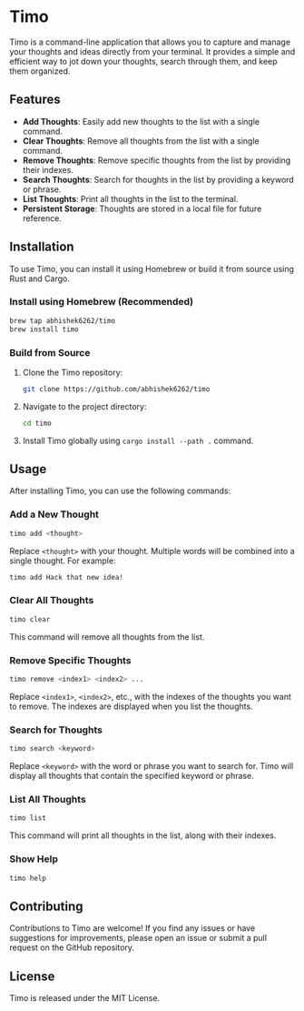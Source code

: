 # Timo

Timo is a command-line application that allows you to capture and manage your thoughts and ideas directly from your terminal. It provides a simple and efficient way to jot down your thoughts, search through them, and keep them organized.

## Features

- **Add Thoughts**: Easily add new thoughts to the list with a single command.
- **Clear Thoughts**: Remove all thoughts from the list with a single command.
- **Remove Thoughts**: Remove specific thoughts from the list by providing their indexes.
- **Search Thoughts**: Search for thoughts in the list by providing a keyword or phrase.
- **List Thoughts**: Print all thoughts in the list to the terminal.
- **Persistent Storage**: Thoughts are stored in a local file for future reference.

## Installation

To use Timo, you can install it using Homebrew or build it from source using Rust and Cargo.

### Install using Homebrew (Recommended)

```bash
brew tap abhishek6262/timo
brew install timo
```

### Build from Source

1. Clone the Timo repository:

   ```bash
   git clone https://github.com/abhishek6262/timo
   ```

2. Navigate to the project directory:

   ```bash
   cd timo
   ```

3. Install Timo globally using `cargo install --path .` command.

## Usage

After installing Timo, you can use the following commands:

### Add a New Thought

```bash
timo add <thought>
```

Replace `<thought>` with your thought. Multiple words will be combined into a single thought. For example:

```bash
timo add Hack that new idea!
```

### Clear All Thoughts

```bash
timo clear
```

This command will remove all thoughts from the list.

### Remove Specific Thoughts

```bash
timo remove <index1> <index2> ...
```

Replace `<index1>`, `<index2>`, etc., with the indexes of the thoughts you want to remove. The indexes are displayed when you list the thoughts.

### Search for Thoughts

```bash
timo search <keyword>
```

Replace `<keyword>` with the word or phrase you want to search for. Timo will display all thoughts that contain the specified keyword or phrase.

### List All Thoughts

```bash
timo list
```

This command will print all thoughts in the list, along with their indexes.

### Show Help

```bash
timo help
```

## Contributing

Contributions to Timo are welcome! If you find any issues or have suggestions for improvements, please open an issue or submit a pull request on the GitHub repository.

## License

Timo is released under the MIT License.
